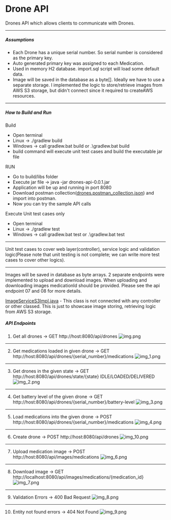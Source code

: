 # Drone API

Drones API which allows clients to communicate with Drones.

---
##### Assumptions

- Each Drone has a unique serial number. So serial number is considered as the primary key.
- Auto generated primary key was assigned to each Medication.
- Used in memory H2 database. import.sql script will load some default data.
- Image will be saved in the database as a byte[]. Ideally we have to use a separate storage. I implemented the logic to store/retrieve images from AWS S3 storage, but didn't connect since it required to createAWS resources.

---
##### How to Build and Run

Build 
- Open terminal
- Linux -> ./gradlew build
- Windows -> call gradlew.bat build or .\gradlew.bat build
- build command will execute unit test cases and build the executable jar file

RUN

- Go to build/libs folder
- Execute jar file -> java -jar drones-api-0.0.1.jar
- Application will be up and running in port 8080
- Download postman collection([drones.postman_collection.json](drones.postman_collection.json)) and import into postman.
- Now you can try the sample API calls

Execute Unit test cases only

- Open terminal
- Linux -> ./gradlew test
- Windows -> call gradlew.bat test or .\gradlew.bat test

---
Unit test cases to cover web layer(controller), service logic and validation logic(Please note that unit testing is not complete; we can write more test cases to cover other logics).

---

Images will be saved in database as byte arrays. 2 separate endpoints were implemented to upload and download images. When uploading and downloading images medicationId should be provided.
Please see the api endpoint 07 and 08 for more details.


[ImageServiceS3Impl.java](src%2Fmain%2Fjava%2Fcom%2Fassignment%2Fdrones%2Fservice%2Fimpl%2FImageServiceS3Impl.java) - This class is not connected with any controller or other classed. This is just to showcase image storing, retrieving logic from AWS S3 storage. 

##### API Endpoints

1. Get all drones -> GET http://host:8080/api/drones 
![img.png](screenshots/img.png)
---
2. Get medications loaded in given drone -> GET http://host:8080/api/drones/{serial_number}/medications
![img_1.png](screenshots/img_1.png)
---
3. Get drones in the given state -> GET http://host:8080/api/drones/state/{state} IDLE/LOADED/DELIVERED
![img_2.png](screenshots/img_2.png)
---
4. Get battery level of the given drone -> GET http://host:8080/api/drones/{serial_number}/battery-level
![img_3.png](screenshots/img_3.png)
---
5. Load medications into the given drone -> POST http://host:8080/api/drones/{serial_number}/medications
![img_4.png](screenshots/img_4.png)
---
6. Create drone -> POST http://host:8080/api/drones
![img_10.png](screenshots/img_10.png)
---
7. Upload medication image -> POST http://host:8080/api/images/medications
![img_6.png](screenshots/img_6.png)
---
8. Download image -> GET http://localhost:8080/api/images/medications/{medication_id}
![img_7.png](screenshots/img_7.png)
---
9. Validation Errors -> 400 Bad Request
![img_8.png](screenshots/img_8.png)
---
10. Entity not found errors -> 404 Not Found
![img_9.png](screenshots/img_9.png)



